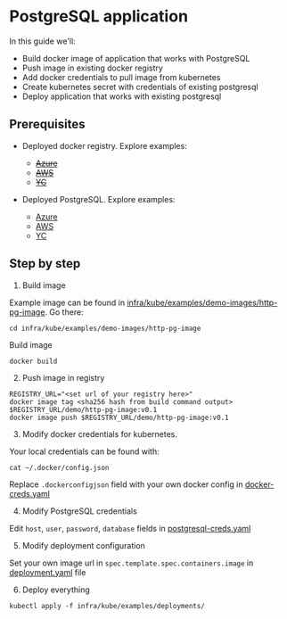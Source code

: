 # PostgreSQL application

In this guide we'll:

* Build docker image of application that works with PostgreSQL
* Push image in existing docker registry
* Add docker credentials to pull image from kubernetes
* Create kubernetes secret with credentials of existing postgresql
* Deploy application that works with existing postgresql

## Prerequisites

* Deployed docker registry. Explore examples:
    * [~~Azure~~](../../../azure/examples/registry)
    * [~~AWS~~](../../../aws/examples/registry)
    * [~~YC~~](../../../yc/examples/registry)

* Deployed PostgreSQL. Explore examples:
    * [Azure](../../../azure/examples/postgresql)
    * [AWS](../../../aws/examples/postgresql)
    * [YC](../../../yc/examples/postgresql)

## Step by step

1. Build image

Example image can be found in [infra/kube/examples/demo-images/http-pg-image](../../demo-images/http-pg-image). Go
there:

```shell
cd infra/kube/examples/demo-images/http-pg-image
```

Build image

```shell
docker build
```

2. Push image in registry

```shell
REGISTRY_URL="<set url of your registry here>"
docker image tag <sha256 hash from build command output> $REGISTRY_URL/demo/http-pg-image:v0.1
docker image push $REGISTRY_URL/demo/http-pg-image:v0.1
```

3. Modify docker credentials for kubernetes.

Your local credentials can be found with:

```shell
cat ~/.docker/config.json
```

Replace `.dockerconfigjson` field with your own docker config in [docker-creds.yaml](docker-creds.yaml)

4. Modify PostgreSQL credentials

Edit `host`, `user`, `password`, `database` fields in [postgresql-creds.yaml](postgresql-creds.yaml)

5. Modify deployment configuration

Set your own image url in `spec.template.spec.containers.image` in [deployment.yaml](deployment.yaml) file

6. Deploy everything

```shell
kubectl apply -f infra/kube/examples/deployments/
```
